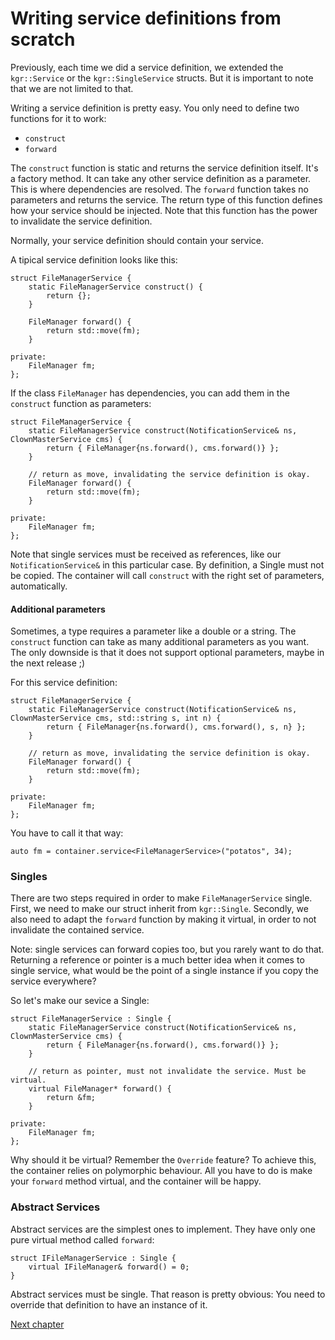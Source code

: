 Writing service definitions from scratch
========================================

Previously, each time we did a service definition, we extended the `kgr::Service` or the `kgr::SingleService` structs. But it is important to note that we are not limited to that.

Writing a service definition is pretty easy. You only need to define two functions for it to work:

 * `construct`
 * `forward`

The `construct` function is static and returns the service definition itself. It's a factory method. It can take any other service definition as a parameter. This is where dependencies are resolved.
The `forward` function takes no parameters and returns the service. The return type of this function defines how your service should be injected. Note that this function has the power to invalidate the service definition.

Normally, your service definition should contain your service.

A tipical service definition looks like this:

    struct FileManagerService {
        static FileManagerService construct() {
            return {};
        }
        
        FileManager forward() {
            return std::move(fm);
        }
        
    private:
        FileManager fm;
    };

If the class `FileManager` has dependencies, you can add them in the `construct` function as parameters:

    struct FileManagerService {
        static FileManagerService construct(NotificationService& ns, ClownMasterService cms) {
            return { FileManager{ns.forward(), cms.forward()} };
        }
        
        // return as move, invalidating the service definition is okay.
        FileManager forward() {
            return std::move(fm);
        }
        
    private:
        FileManager fm;
    };
    
Note that single services must be received as references, like our `NotificationService&` in this particular case. By definition, a Single must not be copied.
The container will call `construct` with the right set of parameters, automatically.

#### Additional parameters

Sometimes, a type requires a parameter like a double or a string. The `construct` function can take as many additional parameters as you want. The only downside is that it does not support optional parameters, maybe in the next release ;)

For this service definition:

    struct FileManagerService {
        static FileManagerService construct(NotificationService& ns, ClownMasterService cms, std::string s, int n) {
            return { FileManager{ns.forward(), cms.forward(), s, n} };
        }
        
        // return as move, invalidating the service definition is okay.
        FileManager forward() {
            return std::move(fm);
        }
        
    private:
        FileManager fm;
    };

You have to call it that way:

    auto fm = container.service<FileManagerService>("potatos", 34);

### Singles

There are two steps required in order to make `FileManagerService` single. First, we need to make our struct inherit from `kgr::Single`. Secondly, we also need to adapt the `forward` function by making it virtual, in order to not invalidate the contained service.

Note: single services can forward copies too, but you rarely want to do that. Returning a reference or pointer is a much better idea when it comes to single service, what would be the point of a single instance if you copy the service everywhere?

So let's make our sevice a Single:

    struct FileManagerService : Single {
        static FileManagerService construct(NotificationService& ns, ClownMasterService cms) {
            return { FileManager{ns.forward(), cms.forward()} };
        }
        
        // return as pointer, must not invalidate the service. Must be virtual.
        virtual FileManager* forward() {
            return &fm;
        }
        
    private:
        FileManager fm;
    };

Why should it be virtual? Remember the `Override` feature? To achieve this, the container relies on polymorphic behaviour. All you have to do is make your `forward` method virtual, and the container will be happy.

### Abstract Services

Abstract services are the simplest ones to implement. They have only one pure virtual method called `forward`:

    struct IFileManagerService : Single {
        virtual IFileManager& forward() = 0;
    }
    
Abstract services must be single. That reason is pretty obvious: You need to override that definition to have an instance of it.

[Next chapter](section8_generic.md)
